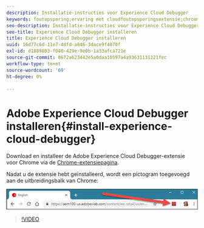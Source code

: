 ```yaml
---
description: Installatie-instructies voor Experience Cloud Debugger
keywords: foutopsporing;ervaring met cloudfoutopsporingsextensie;chroom;extensie;installeren
seo-description: Installatie-instructies voor Experience Cloud Debugger
seo-title: Experience Cloud Debugger installeren
title: Experience Cloud Debugger installeren
uuid: 16d77c6d-11e7-4dfd-a846-3dace9f4070f
exl-id: d1889803-f040-429e-9e0b-1a33afca721e
source-git-commit: 8672a623442e5a0daa10597a4a93631131221fec
workflow-type: tm+mt
source-wordcount: '69'
ht-degree: 0%

---
```


# Adobe Experience Cloud Debugger installeren{#install-experience-cloud-debugger}

Download en installeer de Adobe Experience Cloud Debugger-extensie voor Chrome via de [Chrome-extensiepagina](https://chrome.google.com/webstore/detail/adobe-experience-cloud-de/ocdmogmohccmeicdhlhhgepeaijenapj).

Nadat u de extensie hebt geïnstalleerd, wordt een pictogram toegevoegd aan de uitbreidingsbalk van Chrome:

![](assets/start-icon.jpg)

>[!VIDEO](https://video.tv.adobe.com/v/23114t2/)
